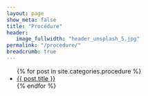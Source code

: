 ```yaml
---
layout: page
show_meta: false
title: "Procédure"
header:
   image_fullwidth: "header_unsplash_5.jpg"
permalink: "/procedure/"
breadcrumb: true
---
```

<ul>
    {% for post in site.categories.procedure %}
    <li><a href="{{ site.url }}{{ post.url }}">{{ post.title }}</a></li>
    {% endfor %}
</ul>
